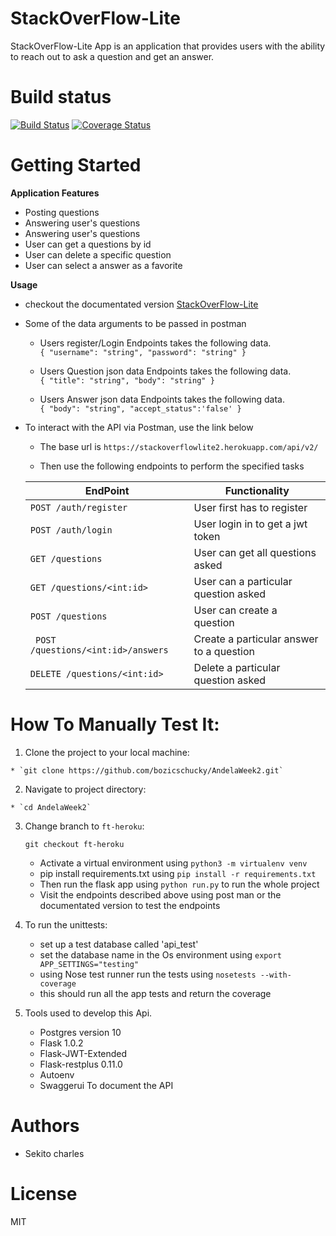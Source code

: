 
# StackOverFlow-Lite
StackOverFlow-Lite App is an application that provides users with the ability to reach out to ask a question and get an answer.

# Build status  
[![Build Status](https://travis-ci.org/bozicschucky/AndelaWeek2.svg?branch=ft-heroku)](https://travis-ci.org/bozicschucky/AndelaWeek2)
[![Coverage Status](https://coveralls.io/repos/github/bozicschucky/AndelaWeek2/badge.svg?branch=ft-heroku)](https://coveralls.io/github/bozicschucky/AndelaWeek2?branch=ft-heroku)

# Getting Started



**Application Features**

* Posting questions
* Answering user's questions
* Answering user's questions
* User can get a questions by id
* User can delete a specific question
* User can select a answer as a favorite


**Usage**
  * checkout the documentated version [StackOverFlow-Lite](https://stackoverflowlite2.herokuapp.com/)


* Some of the data arguments to be passed in postman
  * Users register/Login Endpoints takes the following data.  
  ` {
        "username": "string",
        "password": "string"
          }
    `    
   * Users Question json data Endpoints takes the following data.  
   `
   {
      "title": "string",
      "body": "string"
    }
    `

   * Users Answer json data Endpoints takes the following data.  
   `
   {
      "body": "string",
      "accept_status":'false'
    }
    `


* To interact with the API via Postman, use the link below  
    * The  base url is ` https://stackoverflowlite2.herokuapp.com/api/v2/ `

    * Then use the following endpoints to perform the specified tasks

    EndPoint                            | Functionality
    ------------------------            | ----------------------
    `POST /auth/register `                     | User first has to register
    `POST /auth/login `                     | User login in to get a jwt token
    `GET /questions `                     | User can get all questions asked
    `GET /questions/<int:id>  `               | User can a particular question asked
    `POST /questions            `         | User can create a question
    ` POST /questions/<int:id>/answers`        | Create a particular answer to a question
    ` DELETE /questions/<int:id>       `       | Delete a particular question asked

# How To Manually Test It:

  1. Clone the project to your local machine:

    * `git clone https://github.com/bozicschucky/AndelaWeek2.git`

  2. Navigate to project directory:

    * `cd AndelaWeek2`

  3. Change branch to `ft-heroku`:

     `git checkout ft-heroku`

      * Activate a virtual environment using `python3 -m virtualenv venv`
      * pip install requirements.txt using `pip install -r requirements.txt`
      * Then run the flask app using `python run.py`   to run the whole project
      * Visit the endpoints described above using post man or the documentated version to test the endpoints

  4. To run the unittests:
      * set up a test database called 'api_test'
      * set the database name in the Os environment using `export APP_SETTINGS="testing"`
      * using Nose test runner run the tests using `nosetests --with-coverage`
      * this should run all the app tests and return the coverage


  4.  Tools used to develop this Api.  
        * Postgres version 10  
        * Flask 1.0.2  
        * Flask-JWT-Extended   
        * Flask-restplus 0.11.0  
        * Autoenv   
        * Swaggerui To document the API   





# Authors
 - Sekito charles

# License
MIT
